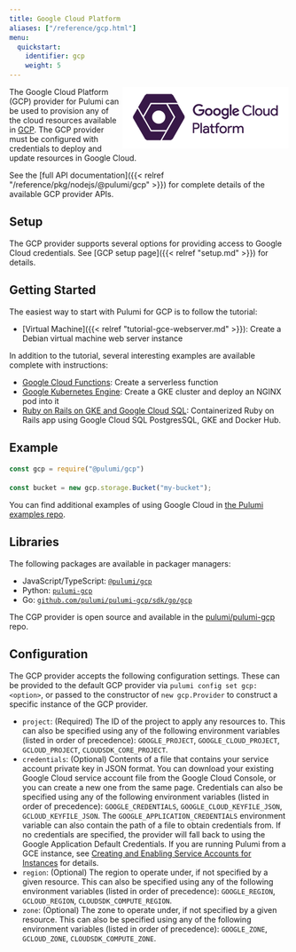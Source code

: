 ```yaml
---
title: Google Cloud Platform
aliases: ["/reference/gcp.html"]
menu:
  quickstart:
    identifier: gcp
    weight: 5
---
```


<img src="/images/quickstart/gcp-purple.png" align="right">

The Google Cloud Platform (GCP) provider for Pulumi can be used to provision any of the cloud resources available in [GCP](https://cloud.google.com/).  The GCP provider must be configured with credentials to deploy and update resources in Google Cloud.

See the [full API documentation]({{< relref "/reference/pkg/nodejs/@pulumi/gcp" >}}) for complete details of the available GCP provider APIs.

## Setup

The GCP provider supports several options for providing access to Google Cloud credentials.  See [GCP setup page]({{< relref "setup.md" >}}) for details.

## Getting Started

The easiest way to start with Pulumi for GCP is to follow the tutorial:

* [Virtual Machine]({{< relref "tutorial-gce-webserver.md" >}}): Create a Debian virtual machine web server instance

In addition to the tutorial, several interesting examples are available complete with instructions:

* [Google Cloud Functions](https://github.com/pulumi/examples/tree/master/gcp-ts-functions): Create a serverless function
* [Google Kubernetes Engine](https://github.com/pulumi/examples/tree/master/gcp-ts-gke): Create a GKE cluster and deploy an NGINX pod into it
* [Ruby on Rails on GKE and Google Cloud SQL](https://github.com/pulumi/examples/tree/master/gcp-ts-k8s-ruby-on-rails-postgresql): Containerized Ruby on Rails app using Google Cloud SQL PostgresSQL, GKE and Docker Hub.

## Example

```javascript
const gcp = require("@pulumi/gcp")

const bucket = new gcp.storage.Bucket("my-bucket");
```

You can find additional examples of using Google Cloud in
[the Pulumi examples repo](https://github.com/pulumi/examples).

## Libraries

The following packages are available in packager managers:
* JavaScript/TypeScript: [`@pulumi/gcp`](https://www.npmjs.com/package/@pulumi/gcp)
* Python: [`pulumi-gcp`](https://pypi.org/project/pulumi-gcp/)
* Go: [`github.com/pulumi/pulumi-gcp/sdk/go/gcp`](https://github.com/pulumi/pulumi-gcp)

The CGP provider is open source and available in the [pulumi/pulumi-gcp](https://github.com/pulumi/pulumi-gcp) repo. 

## Configuration

The GCP provider accepts the following configuration settings.  These can be provided to the default GCP provider via `pulumi config set gcp:<option>`, or passed to the constructor of `new gcp.Provider` to construct a specific instance of the GCP provider.

* `project`: (Required) The ID of the project to apply any resources to. This can also be specified using any of the following environment variables (listed in order of precedence): `GOOGLE_PROJECT`, `GOOGLE_CLOUD_PROJECT`, `GCLOUD_PROJECT`, `CLOUDSDK_CORE_PROJECT`.
* `credentials`: (Optional) Contents of a file that contains your service account private key in JSON format. You can download your existing Google Cloud service account file from the Google Cloud Console, or you can create a new one from the same page. Credentials can also be specified using any of the following environment variables (listed in order of precedence): `GOOGLE_CREDENTIALS`, `GOOGLE_CLOUD_KEYFILE_JSON`, `GCLOUD_KEYFILE_JSON`. The `GOOGLE_APPLICATION_CREDENTIALS` environment variable can also contain the path of a file to obtain credentials from. If no credentials are specified, the provider will fall back to using the Google Application Default Credentials. If you are running Pulumi from a GCE instance, see [Creating and Enabling Service Accounts for Instances](https://cloud.google.com/compute/docs/access/create-enable-service-accounts-for-instances) for details.
* `region`: (Optional) The region to operate under, if not specified by a given resource. This can also be specified using any of the following environment variables (listed in order of precedence): `GOOGLE_REGION`, `GCLOUD_REGION`, `CLOUDSDK_COMPUTE_REGION`.
* `zone`: (Optional) The zone to operate under, if not specified by a given resource.  This can also be specified using any of the following environment variables (listed in order of precedence): `GOOGLE_ZONE`, `GCLOUD_ZONE`, `CLOUDSDK_COMPUTE_ZONE`.
